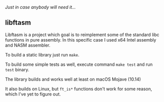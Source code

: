 
*Just in case anybody will need it...*

## libftasm

Libftasm is a project which goal is to reimplement some of the standard
libc functions in pure assembly. In this specific case I used x64
Intel assembly and NASM assembler.

To build a static library just run `make`.

To build some simple tests as well, execute command `make test`
and run `test` binary.

The library builds and works well at least on macOS Mojave (10.14)

It also builds on Linux, but `ft_is*` functions don't work for some reason, 
which I've yet to figure out.